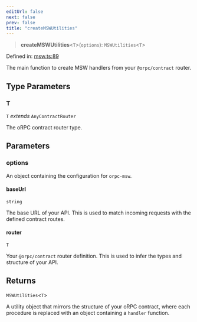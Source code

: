 ```yaml
---
editUrl: false
next: false
prev: false
title: "createMSWUtilities"
---
```


> **createMSWUtilities**\<`T`\>(`options`): `MSWUtilities`\<`T`\>

Defined in: [msw.ts:89](https://github.com/DanSnow/orpc-msw/blob/547a39bb9d90bdea3f469c2b3b130998eb38e73f/src/msw.ts#L89)

The main function to create MSW handlers from your `@orpc/contract` router.

## Type Parameters

### T

`T` *extends* `AnyContractRouter`

The oRPC contract router type.

## Parameters

### options

An object containing the configuration for `orpc-msw`.

#### baseUrl

`string`

The base URL of your API. This is used to match incoming requests with the defined contract routes.

#### router

`T`

Your `@orpc/contract` router definition. This is used to infer the types and structure of your API.

## Returns

`MSWUtilities`\<`T`\>

A utility object that mirrors the structure of your oRPC contract, where each procedure is replaced with an object containing a `handler` function.
